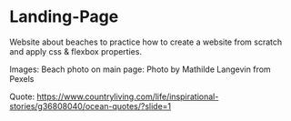 # Landing-Page
Website about beaches to practice how to create a website from scratch and apply css & flexbox properties. 

Images: 
Beach photo on main page: Photo by Mathilde Langevin from Pexels

Quote: 
https://www.countryliving.com/life/inspirational-stories/g36808040/ocean-quotes/?slide=1
